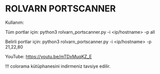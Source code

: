 # ROLVARN PORTSCANNER

Kullanım:

Tüm portlar için:
python3 rolvarn_portscanner.py -i <ip/hostname> -p all

Belirli portlar için:
python3 rolvarn_portscanner.py -i <ip/hostname> -p 21,22,80

YouTube: https://youtu.be/mTDxMuqKZ_E

!!!
colorama kütüphanesini indirmeniz tavsiye edilir.
